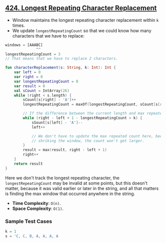 ## [424. Longest Repeating Character Replacement](https://leetcode.com/problems/longest-repeating-character-replacement/)

* Window maintains the longest repeating character replacement within `k` times.
* We update `longestRepeatingCount` so that we could know how many characters that we have to replace:

```js
windows = [AAABC]
              ^^
longestRepeatingCount = 3
// That means that we have to replace 2 characters.
```

```kotlin
fun characterReplacement(s: String, k: Int): Int {
    var left = 0
    var right = 0
    var longestRepeatingCount = 0
    var result = 0
    val sCount = IntArray(26)
    while (right < s.length) {
        sCount[s[right] - 'A']++
        longestRepeatingCount = maxOf(longestRepeatingCount, sCount[s[right] - 'A'])

        // If the difference between the current length and max repeated count > k, we have to shrink the window
        while (right - left + 1 - longestRepeatingCount > k) {
            sSount[s[left] - 'A']--
            left++

            // We don't have to update the max repeated count here, because when 
            // shriking the window, the count won't get larger.
        }
        result = max(result, right - left + 1)
        right++
    }
    return result
}
```

Here we don't track the longest repeating character, the `longestRepeatingCount` may be invalid at some points, but this doesn't matter, because it was valid earlier or later in the string, and all that matters is finding the max window that occurred anywhere in the string.

* **Time Complexity**: `O(n)`.
* **Space Complexity**: `O(1)`.

### Sample Test Cases
```js
k = 1
s = 'C, C, B, A, A, A, A
```